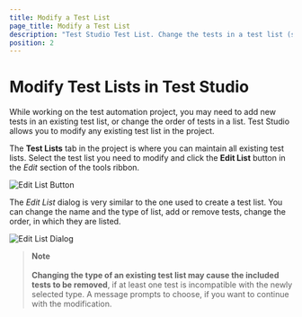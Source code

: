 ```yaml
---
title: Modify a Test List 
page_title: Modify a Test List
description: "Test Studio Test List. Change the tests in a test list (suite) in Test Studio. Change the tests executed from a Static test list or from a dynamic test list"
position: 2
---
```

# Modify Test Lists in Test Studio

While working on the test automation project, you may need to add new tests in an existing test list, or change the order of tests in a list. Test Studio allows you to modify any existing test list in the project.

The __Test Lists__ tab in the project is where you can maintain all existing test lists. Select the test list you need to modify and click the __Edit List__ button in the _Edit_ section of the tools ribbon.

![Edit List Button][1]

The _Edit List_ dialog is very similar to the one used to create a test list. You can change the name and the type of list, add or remove tests, change the order, in which they are listed.

![Edit List Dialog][2]

> __Note__
><br>
><br>
> __Changing the type of an existing test list may cause the included tests to be removed__, if at least one test is incompatible with the newly selected type. A message prompts to choose, if you want to continue with the modification.

[1]: /img/features/test-lists/modify-test-list/fig1.png
[2]: /img/features/test-lists/modify-test-list/fig2.png